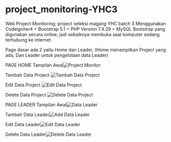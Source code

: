 # project_monitoring-YHC3
Web Project Monitoring; project seleksi magang YHC batch 3
Menggunakan Codeigniter4 + Bootstrap 5.1 + PHP Version 7.4.29 + MySQL
Bootstrap yang digunakan secara online, jadi sebaiknya membuka saat komputer sedang terhubung ke internet

Page dasar ada 2 yaitu Home dan Leader, (Home menampilkan Project yang ada, Dan Leader untuk pengelolaan data Leader)

PAGE HOME
Tampilan Awal![Project Monitor](https://user-images.githubusercontent.com/61994966/179518879-06b07fc5-adc9-44f6-b0ac-aade60c2c358.png)

Tambah Data Project ![Tambah Data Project](https://user-images.githubusercontent.com/61994966/179519381-2fb272d8-1c2c-4658-8dc3-24a9986d24a1.png)

Edit Data Project ![Edit Data Project](https://user-images.githubusercontent.com/61994966/179519435-49fc3cce-a74c-474e-984a-41be4bbd6735.png)

Delete Data Project ![Delete Data Project](https://user-images.githubusercontent.com/61994966/179519479-16fac7da-96d2-48e4-83f4-9aa71e3d62b6.png)

PAGE LEADER
Tampilan Awal![Data Leader](https://user-images.githubusercontent.com/61994966/179519541-ab8c4403-b1fd-4a64-a402-5b99fd88605c.png)

Tambah Data Leader![Add Data Leader](https://user-images.githubusercontent.com/61994966/179519578-7c254691-1c85-492c-bdab-ecb729d21581.png)

Edit Data Leader![Edit Data Leader](https://user-images.githubusercontent.com/61994966/179519642-52d8fb38-e743-4fde-9814-26c314e9a6f2.png)

Delete Data Leader![Delete Data Leader](https://user-images.githubusercontent.com/61994966/179519698-d5300171-582f-4f94-9053-bf103270fc94.png)

